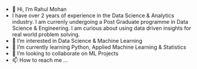 - 👋 Hi, I’m Rahul Mohan
- I have over 2 years of experience in the Data Science & Analytics industry. I am currenly undergoing a Post Graduate programme in Data Science & Engineering. I am curious about using data driven insights for real world problem solving. 
- 👀 I’m interested in Data Science & Machine Learning
- 🌱 I’m currently learning Python, Applied Machine Learning & Statistics
- 💞️ I’m looking to collaborate on ML Projects
- 📫 How to reach me ...

<!---
Rahulm94/Rahulm94 is a ✨ special ✨ repository because its `README.md` (this file) appears on your GitHub profile.
You can click the Preview link to take a look at your changes.
--->
